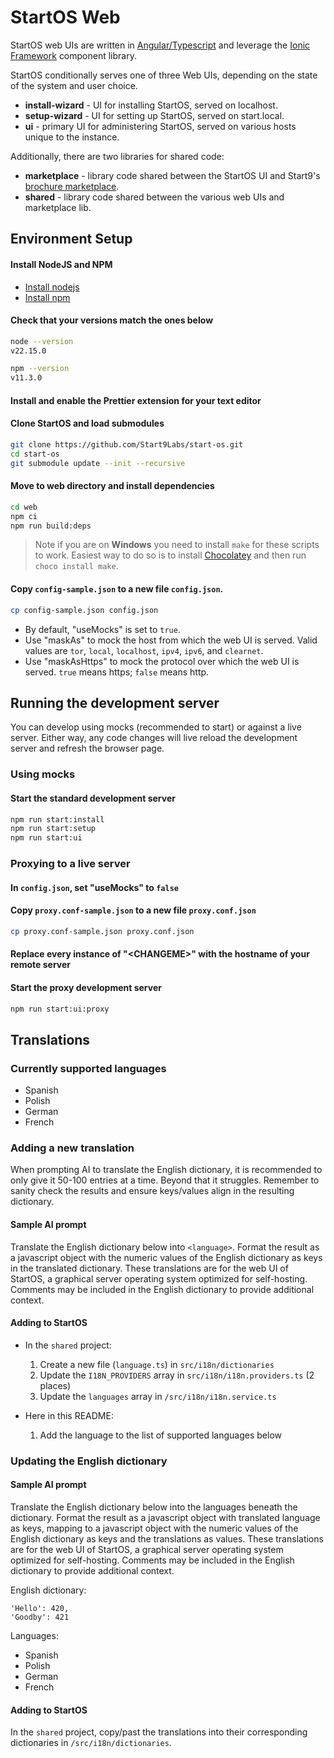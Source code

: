 # StartOS Web

StartOS web UIs are written in [Angular/Typescript](https://angular.io/docs) and leverage the [Ionic Framework](https://ionicframework.com/) component library.

StartOS conditionally serves one of three Web UIs, depending on the state of the system and user choice.

- **install-wizard** - UI for installing StartOS, served on localhost.
- **setup-wizard** - UI for setting up StartOS, served on start.local.
- **ui** - primary UI for administering StartOS, served on various hosts unique to the instance.

Additionally, there are two libraries for shared code:

- **marketplace** - library code shared between the StartOS UI and Start9's [brochure marketplace](https://github.com/Start9Labs/brochure-marketplace).
- **shared** - library code shared between the various web UIs and marketplace lib.

## Environment Setup

#### Install NodeJS and NPM

- [Install nodejs](https://nodejs.org/en/)
- [Install npm](https://www.npmjs.com/get-npm)

#### Check that your versions match the ones below

```sh
node --version
v22.15.0

npm --version
v11.3.0
```

#### Install and enable the Prettier extension for your text editor

#### Clone StartOS and load submodules

```sh
git clone https://github.com/Start9Labs/start-os.git
cd start-os
git submodule update --init --recursive
```

#### Move to web directory and install dependencies

```sh
cd web
npm ci
npm run build:deps
```

> Note if you are on **Windows** you need to install `make` for these scripts to work. Easiest way to do so is to install [Chocolatey](https://chocolatey.org/install) and then run `choco install make`.

#### Copy `config-sample.json` to a new file `config.json`.

```sh
cp config-sample.json config.json
```

- By default, "useMocks" is set to `true`.
- Use "maskAs" to mock the host from which the web UI is served. Valid values are `tor`, `local`, `localhost`, `ipv4`, `ipv6`, and `clearnet`.
- Use "maskAsHttps" to mock the protocol over which the web UI is served. `true` means https; `false` means http.

## Running the development server

You can develop using mocks (recommended to start) or against a live server. Either way, any code changes will live reload the development server and refresh the browser page.

### Using mocks

#### Start the standard development server

```sh
npm run start:install
npm run start:setup
npm run start:ui
```

### Proxying to a live server

#### In `config.json`, set "useMocks" to `false`

#### Copy `proxy.conf-sample.json` to a new file `proxy.conf.json`

```sh
cp proxy.conf-sample.json proxy.conf.json
```

#### Replace every instance of "\<CHANGEME>\" with the hostname of your remote server

#### Start the proxy development server

```sh
npm run start:ui:proxy
```

## Translations

### Currently supported languages

- Spanish
- Polish
- German
- French
<!-- - Korean
- Russian
- Japanese
- Hebrew
- Arabic
- Mandarin
- Hindi
- Portuguese
- Italian
- Thai -->

### Adding a new translation

When prompting AI to translate the English dictionary, it is recommended to only give it 50-100 entries at a time. Beyond that it struggles. Remember to sanity check the results and ensure keys/values align in the resulting dictionary.

#### Sample AI prompt

Translate the English dictionary below into `<language>`. Format the result as a javascript object with the numeric values of the English dictionary as keys in the translated dictionary. These translations are for the web UI of StartOS, a graphical server operating system optimized for self-hosting. Comments may be included in the English dictionary to provide additional context.

#### Adding to StartOS

- In the `shared` project:

  1. Create a new file (`language.ts`) in `src/i18n/dictionaries`
  2. Update the `I18N_PROVIDERS` array in `src/i18n/i18n.providers.ts` (2 places)
  3. Update the `languages` array in `/src/i18n/i18n.service.ts`

- Here in this README:

  1. Add the language to the list of supported languages below

### Updating the English dictionary

#### Sample AI prompt

Translate the English dictionary below into the languages beneath the dictionary. Format the result as a javascript object with translated language as keys, mapping to a javascript object with the numeric values of the English dictionary as keys and the translations as values. These translations are for the web UI of StartOS, a graphical server operating system optimized for self-hosting. Comments may be included in the English dictionary to provide additional context.

English dictionary:

```
'Hello': 420,
'Goodby': 421
```

Languages:

- Spanish
- Polish
- German
- French

#### Adding to StartOS

In the `shared` project, copy/past the translations into their corresponding dictionaries in `/src/i18n/dictionaries`.
